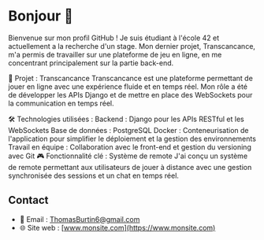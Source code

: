 # Bonjour 👋

Bienvenue sur mon profil GitHub ! Je suis étudiant à l'école 42 et actuellement a la recherche d'un stage. Mon dernier projet, Transcancance, m'a permis de travailler sur une plateforme de jeu en ligne, en me concentrant principalement sur la partie back-end.

🚀 Projet : Transcancance
Transcancance est une plateforme permettant de jouer en ligne avec une expérience fluide et en temps réel. Mon rôle a été de développer les APIs Django et de mettre en place des WebSockets pour la communication en temps réel.

🛠️ Technologies utilisées :
Backend : Django pour les APIs RESTful et les WebSockets
Base de données : PostgreSQL
Docker : Conteneurisation de l'application pour simplifier le déploiement et la gestion des environnements
Travail en équipe : Collaboration avec le front-end et gestion du versioning avec Git
🎮 Fonctionnalité clé : Système de remote
J'ai conçu un système de remote permettant aux utilisateurs de jouer à distance avec une gestion synchronisée des sessions et un chat en temps réel.

## Contact
- 📧 Email : ThomasBurtin6@gmail.com
- 🌐 Site web : [www.monsite.com](https://www.monsite.com)
